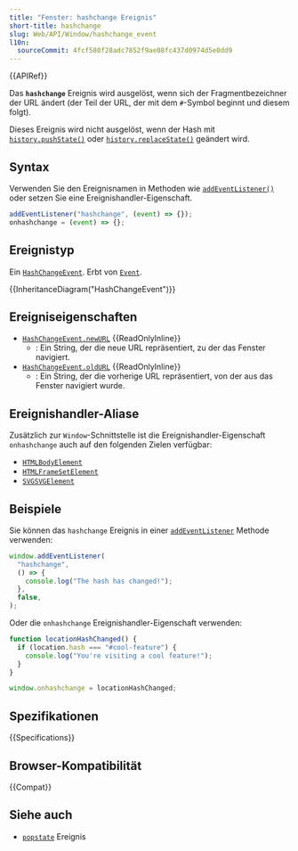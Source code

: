 ```yaml
---
title: "Fenster: hashchange Ereignis"
short-title: hashchange
slug: Web/API/Window/hashchange_event
l10n:
  sourceCommit: 4fcf580f28adc7852f9ae08fc437d0974d5e0dd9
---
```


{{APIRef}}

Das **`hashchange`** Ereignis wird ausgelöst, wenn sich der Fragmentbezeichner der URL ändert (der Teil der URL, der mit dem `#`-Symbol beginnt und diesem folgt).

Dieses Ereignis wird nicht ausgelöst, wenn der Hash mit [`history.pushState()`](/de/docs/Web/API/History/pushState) oder [`history.replaceState()`](/de/docs/Web/API/History/replaceState) geändert wird.

## Syntax

Verwenden Sie den Ereignisnamen in Methoden wie [`addEventListener()`](/de/docs/Web/API/EventTarget/addEventListener) oder setzen Sie eine Ereignishandler-Eigenschaft.

```js
addEventListener("hashchange", (event) => {});
onhashchange = (event) => {};
```

## Ereignistyp

Ein [`HashChangeEvent`](/de/docs/Web/API/HashChangeEvent). Erbt von [`Event`](/de/docs/Web/API/Event).

{{InheritanceDiagram("HashChangeEvent")}}

## Ereigniseigenschaften

- [`HashChangeEvent.newURL`](/de/docs/Web/API/HashChangeEvent/newURL) {{ReadOnlyInline}}
  - : Ein String, der die neue URL repräsentiert, zu der das Fenster navigiert.
- [`HashChangeEvent.oldURL`](/de/docs/Web/API/HashChangeEvent/oldURL) {{ReadOnlyInline}}
  - : Ein String, der die vorherige URL repräsentiert, von der aus das Fenster navigiert wurde.

## Ereignishandler-Aliase

Zusätzlich zur `Window`-Schnittstelle ist die Ereignishandler-Eigenschaft `onhashchange` auch auf den folgenden Zielen verfügbar:

- [`HTMLBodyElement`](/de/docs/Web/API/HTMLBodyElement)
- [`HTMLFrameSetElement`](/de/docs/Web/API/HTMLFrameSetElement)
- [`SVGSVGElement`](/de/docs/Web/API/SVGSVGElement)

## Beispiele

Sie können das `hashchange` Ereignis in einer [`addEventListener`](/de/docs/Web/API/EventTarget/addEventListener) Methode verwenden:

```js
window.addEventListener(
  "hashchange",
  () => {
    console.log("The hash has changed!");
  },
  false,
);
```

Oder die `onhashchange` Ereignishandler-Eigenschaft verwenden:

```js
function locationHashChanged() {
  if (location.hash === "#cool-feature") {
    console.log("You're visiting a cool feature!");
  }
}

window.onhashchange = locationHashChanged;
```

## Spezifikationen

{{Specifications}}

## Browser-Kompatibilität

{{Compat}}

## Siehe auch

- [`popstate`](/de/docs/Web/API/Window/popstate_event) Ereignis
